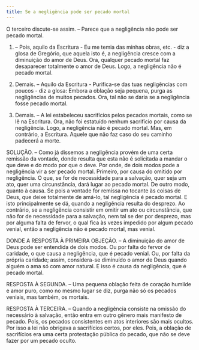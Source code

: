 ```yaml
---
title: Se a negligência pode ser pecado mortal
---
```


O terceiro discute-se assim. – Parece que a negligência não pode ser pecado mortal.  

1. – Pois, aquilo da Escritura - Eu me temia das minhas obras, etc. - diz a glosa de Gregório, que aquela isto é, a negligência cresce com a diminuição do amor de Deus. Ora, qualquer pecado mortal faz desaparecer totalmente o amor de Deus. Logo, a negligência não é pecado mortal.  

2. Demais. – Aquilo da Escritura - Purifica-se das tuas negligências com poucos - diz a glosa: Embora a oblação seja pequena, purga as negligências de muitos pecados. Ora, tal não se daria se a negligência fosse pecado mortal.  

3. Demais. – A lei estabeleceu sacrifícios pelos pecados mortais, como se lê na Escritura. Ora, não foi estatuído nenhum sacrifício por causa da negligência. Logo, a negligência não é pecado mortal.  Mas, em contrário, a Escritura. Aquele que não faz caso do seu caminho padecerá a morte.  

SOLUÇÃO. – Como já dissemos a negligência provém de uma certa remissão da vontade, donde resulta que esta não é solicitada a mandar o que deve e do modo por que o deve. Por onde, de dois modos pode a negligência vir a ser pecado mortal. Primeiro, por causa do omitido por negligência. O que, se for de necessidade para a salvação, quer seja um ato, quer uma circunstância, dará lugar ao pecado mortal. De outro modo, quanto à causa. Se pois a vontade for remissa no tocante às coisas de Deus, que deixe totalmente de amá-lo, tal negligência é pecado mortal. E isto principalmente se dá, quando a negligência resulta do desprezo. Ao contrário, se a negligência consistir em omitir um ato ou circunstância, que não for de necessidade para a salvação, nem tal se der por desprezo, mas por alguma falta de fervor, o qual fica às vezes impedido por algum pecado venial, então a negligência não é pecado mortal, mas venial.  

DONDE A RESPOSTA À PRIMEIRA OBJEÇÃO. – A diminuição do amor de Deus pode ser entendida de dois modos. Ou por falta do fervor de caridade, o que causa a negligência, que é pecado venial. Ou, por falta da própria caridade; assim, considera-se diminuído o amor de Deus quando alguém o ama só com amor natural. E isso é causa da negligência, que é pecado mortal.  

RESPOSTA À SEGUNDA. – Uma pequena oblação feita de coração humilde e amor puro, como no mesmo lugar se diz, purga não só os pecados veniais, mas também, os mortais.  

RESPOSTA À TERCEIRA. – Quando a negligência consiste na omissão do necessário à salvação, então entra em outro gênero mais manifesto de pecado. Pois, os pecados consistentes em atos interiores são mais ocultos. Por isso a lei não obrigava a sacrifícios certos, por eles. Pois, a oblação de sacrifícios era uma certa protestação pública do pecado, que não se deve fazer por um pecado oculto.